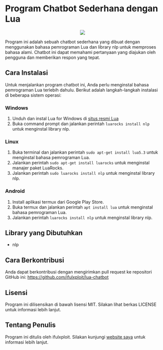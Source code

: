  # Program Chatbot Sederhana dengan Lua

<p align="center">
  <img src="https://img.freepik.com/free-vector/cute-bot-say-users-hello-chatbot-greets-online-consultation_80328-195.jpg">
</p>

 
 Program ini adalah sebuah chatbot sederhana yang dibuat dengan menggunakan bahasa pemrograman Lua dan library nlp untuk memproses bahasa alami. Chatbot ini dapat memahami pertanyaan yang diajukan oleh pengguna dan memberikan respon yang tepat.
 
 ## Cara Instalasi
 
 Untuk menjalankan program chatbot ini, Anda perlu menginstal bahasa pemrograman Lua terlebih dahulu. Berikut adalah langkah-langkah instalasi di beberapa sistem operasi:
 
 ### Windows
 
 1. Unduh dan instal Lua for Windows di [situs resmi Lua](https://luarocks.org/windows)
 2. Buka command prompt dan jalankan perintah `luarocks install nlp` untuk menginstal library nlp.
 
 ### Linux
 
 1. Buka terminal dan jalankan perintah `sudo apt-get install lua5.3` untuk menginstal bahasa pemrograman Lua.
 2. Jalankan perintah `sudo apt-get install luarocks` untuk menginstal manajer paket LuaRocks.
 3. Jalankan perintah `sudo luarocks install nlp` untuk menginstal library nlp.
 
 ### Android
 
 1. Install aplikasi termux dari Google Play Store.
 2. Buka termux dan jalankan perintah `apt install lua` untuk menginstal bahasa pemrograman Lua.
 3. Jalankan perintah `luarocks install nlp` untuk menginstal library nlp.
 
 ## Library yang Dibutuhkan
 
 - nlp
 
 ## Cara Berkontribusi
 
 Anda dapat berkontribusi dengan mengirimkan pull request ke repositori GitHub ini: https://github.com/ifulxploit/lua-chatbot
 
 ## Lisensi
 
 Program ini dilisensikan di bawah lisensi MIT. Silakan lihat berkas LICENSE untuk informasi lebih lanjut.
 
 ## Tentang Penulis
 
 Program ini ditulis oleh ifulxploit. Silakan kunjungi [website saya](https://ifulxploit.github.io/) untuk informasi lebih lanjut.
 
